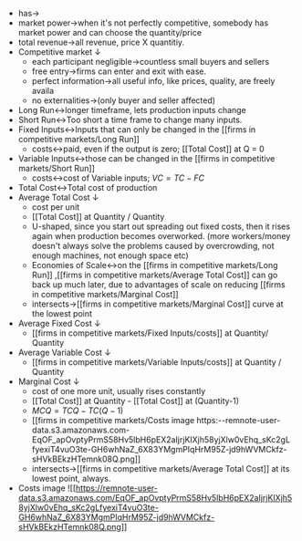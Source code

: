 - has→ 
- market power→when it's not perfectly competitive, somebody has market power and can choose the quantity/price
- total revenue→all revenue, price X quantitiy.
- Competitive market ↓ 
    - each participant negligible→countless small buyers and sellers
    - free entry→firms can enter and exit with ease.
    - perfect information→all useful info, like prices, quality, are freely availa
    - no externalities→(only buyer and seller affected)
- Long Run↔longer timeframe, lets production inputs change
- Short Run↔Too short a time frame to change many inputs.
- Fixed Inputs↔Inputs that can only be changed in the [[firms in competitive markets/Long Run]] 
    - costs↔paid, even if the output is zero; [[Total Cost]] at Q = 0
- Variable Inputs↔those can be changed in the [[firms in competitive markets/Short Run]]  
    - costs↔cost of Variable inputs; $VC = TC - FC$ 
- Total Cost↔Total cost of production
- Average Total Cost ↓ 
    - cost per unit
    - [[Total Cost]] at Quantity / Quantity
    - U-shaped, since you start out spreading out fixed costs, then it rises again when production becomes overworked. (more workers/money doesn't always solve the problems caused by overcrowding, not enough machines, not enough space etc)
    - Economies of Scale↔on the [[firms in competitive markets/Long Run]] ,[[firms in competitive markets/Average Total Cost]]  can go back up much later, due to advantages of scale on reducing [[firms in competitive markets/Marginal Cost]]  
    - intersects→[[firms in competitive markets/Marginal Cost]] curve at the lowest point 
- Average Fixed Cost ↓ 
    - [[firms in competitive markets/Fixed Inputs/costs]]  at Quantity/ Quantity
- Average Variable Cost ↓ 
    - [[firms in competitive markets/Variable Inputs/costs]] at Quantity / Quantity
- Marginal Cost ↓ 
    - cost of one more unit, usually rises constantly
    - [[Total Cost]] at Quantity - [[Total Cost]] at (Quantity-1)
    - $MCQ = TCQ-TC(Q-1)$
    - [[firms in competitive markets/Costs image https:--remnote-user-data.s3.amazonaws.com-EqOF_apOvptyPrmS58Hv5lbH6pEX2aIjrjKIXjh58yjXlw0vEhq_sKc2gLfyexiT4vuO3te-GH6whNaZ_6X83YMgmPIqHrM95Z-jd9hWVMCkfz-sHVkBEkzHTemnk08Q.png]]
    - intersects→[[firms in competitive markets/Average Total Cost]]  at its lowest point, always.
- Costs image ![[https://remnote-user-data.s3.amazonaws.com/EqOF_apOvptyPrmS58Hv5lbH6pEX2aIjrjKIXjh58yjXlw0vEhq_sKc2gLfyexiT4vuO3te-GH6whNaZ_6X83YMgmPIqHrM95Z-jd9hWVMCkfz-sHVkBEkzHTemnk08Q.png]]
